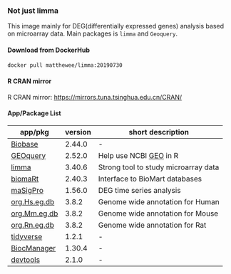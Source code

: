 ### Not just limma
This image mainly for DEG(differentially expressed genes) analysis based on microarray data. Main packages is `limma` and `Geoquery`.
#### Download from DockerHub  
```bash
docker pull matthewee/limma:20190730
```  

#### R CRAN mirror  
R CRAN mirror: https://mirrors.tuna.tsinghua.edu.cn/CRAN/
#### App/Package List
| app/pkg | version | short description |
| --- | --- | --- |
| [Biobase](https://bioconductor.org/packages/release/bioc/html/Biobase.html) | 2.44.0 | - |
| [GEOquery](https://bioconductor.org/packages/release/bioc/html/GEOquery.html) | 2.52.0 | Help use NCBI [GEO](https://www.ncbi.nlm.nih.gov/geo/) in R |
| [limma](https://bioconductor.org/packages/release/bioc/html/limma.html) | 3.40.6 | Strong tool to study microarray data |
| [biomaRt](https://bioconductor.org/packages/release/bioc/html/biomaRt.html) | 2.40.3 | Interface to BioMart databases |
| [maSigPro](https://www.bioconductor.org/packages/release/bioc/html/maSigPro.html) | 1.56.0 | DEG time series analysis |
| [org.Hs.eg.db](https://www.bioconductor.org/packages/release/data/annotation/html/org.Hs.eg.db.html) | 3.8.2 | Genome wide annotation for Human |
| [org.Mm.eg.db](https://www.bioconductor.org/packages/release/data/annotation/html/org.Mm.eg.db.html) | 3.8.2 | Genome wide annotation for Mouse |
| [org.Rn.eg.db](https://www.bioconductor.org/packages/release/data/annotation/html/org.Rn.eg.db.html) | 3.8.2 | Genome wide annotation for Rat |
| [tidyverse](https://www.tidyverse.org/) | 1.2.1 | - |
| [BiocManager](https://www.bioconductor.org/) | 1.30.4 | - |
| [devtools](https://cran.r-project.org/web/packages/devtools/readme/README.html) | 2.1.0 | - |
